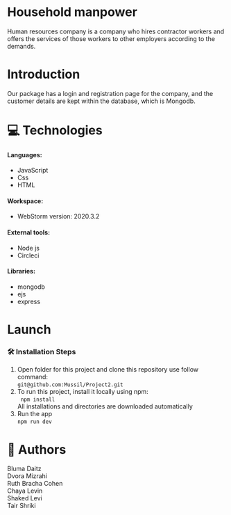 # Household manpower
 
 Human resources company is a company who hires contractor workers and offers the services of those workers to other employers according to the demands.
 
# Introduction
Our package has a login and registration page for the company, and the customer details are kept within the database, which is Mongodb.
# 💻 Technologies 

#### Languages: <br />
  * JavaScript <br />
  * Css <br />
  * HTML <br /> 
#### Workspace: <br /> 
  * WebStorm version: 2020.3.2 <br />
#### External tools:  <br />
  * Node js
  * Circleci
 #### Libraries: <br /> 
  * mongodb <br /> 
  * ejs <br /> 
  * express <br /> 
  

# Launch
### 🛠️ Installation Steps
1. Open folder for this project and clone this repository use follow command: <br />
``` git@github.com:Mussil/Project2.git ``` <br />
2. To run this project, install it locally using npm: <br /> 
``` npm install``` <br />
All installations and directories are downloaded automatically <br />
3. Run the app <br />
```npm run dev``` <br />



# 📗 Authors
Bluma Daitz <br />
Dvora Mizrahi <br />
Ruth Bracha Cohen <br />
Chaya Levin <br />
Shaked Levi <br />
Tair Shriki <br />



